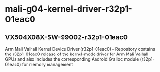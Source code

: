# mali-g04-kernel-driver-r32p1-01eac0
## VX504X08X-SW-99002-r32p1-01eac0
Arm Mali Valhall Kernel Device Driver (r32p1-01eac0) - Repository contains the r32p1-01eac0 release of the kernel-mode driver for Arm Mali Valhall GPUs and also includes the corresponding Android Gralloc module (r32p1-01eac0) for memory management

